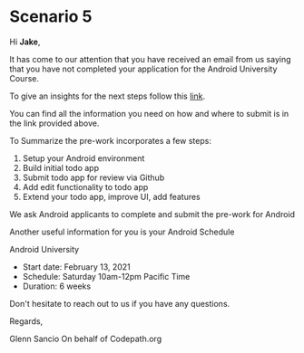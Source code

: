 # Scenario 5

Hi **Jake**,

It has come to our attention that you have received an email from us saying that you have not completed your application for the Android University Course.

To give an insights for the next steps follow this [link](https://courses.codepath.org/snippets/android_university/prework). 

You can find all the information you need on how and where to submit is in the link provided above.

To Summarize the pre-work incorporates a few steps:

1. Setup your Android environment
1. Build initial todo app
1. Submit todo app for review via Github
1. Add edit functionality to todo app
1. Extend your todo app, improve UI, add features

We ask Android applicants to complete and submit the pre-work for Android

Another useful information for you is your Android Schedule

Android University
* Start date: February 13, 2021
* Schedule: Saturday 10am-12pm Pacific Time 
* Duration: 6 weeks

Don't hesitate to reach out to us if you have any questions.

Regards,

Glenn Sancio
On behalf of Codepath.org